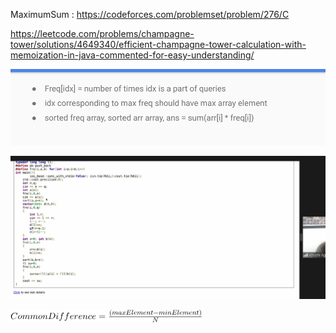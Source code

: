 MaximumSum : https://codeforces.com/problemset/problem/276/C

https://leetcode.com/problems/champagne-tower/solutions/4649340/efficient-champagne-tower-calculation-with-memoization-in-java-commented-for-easy-understanding/

![img.png](img.png)

![img_1.png](img_1.png)

![img_2.png](img_2.png)